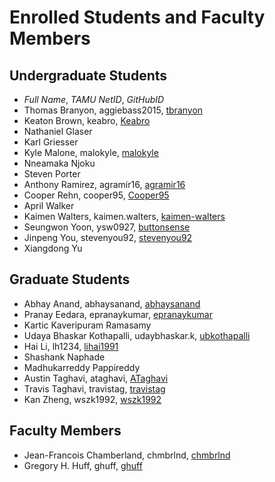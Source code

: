 # Enrolled Students and Faculty Members


## Undergraduate Students

* _Full Name_, _TAMU NetID_, _GitHubID_
* Thomas Branyon, aggiebass2015, [tbranyon](https://tbranyon.github.io/)
* Keaton Brown, keabro, [Keabro](https://Keabro.github.io/)
* Nathaniel Glaser
* Karl Griesser
* Kyle Malone, malokyle, [malokyle](https://malokyle.github.io/)
* Nneamaka Njoku
* Steven Porter
* Anthony Ramirez, agramir16, [agramir16](https://agramir16.github.io/)
* Cooper Rehn, cooper95, [Cooper95](https://Cooper95.github.io/)
* April Walker
* Kaimen Walters, kaimen.walters, [kaimen-walters](https://kaimen-walters.github.io/)
* Seungwon Yoon, ysw0927, [buttonsense](https://github.com/buttonsense/)
* Jinpeng You, stevenyou92, [stevenyou92](https://stevenyou92.github.io/)
* Xiangdong Yu


## Graduate Students

* Abhay Anand, abhaysanand, [abhaysanand](https://abhaysanand.github.io/)
* Pranay Eedara, epranaykumar, [epranaykumar](https://epranaykumar.github.io/)
* Kartic Kaveripuram Ramasamy
* Udaya Bhaskar Kothapalli, udaybhaskar.k, [ubkothapalli](http://ubkothapalli.github.io/)
* Hai Li, lh1234, [lihai1991](https://lihai1991.github.io/)
* Shashank Naphade
* Madhukarreddy Pappireddy
* Austin Taghavi, ataghavi, [ATaghavi](https://ATaghavi.github.io/)
* Travis Taghavi, travistag, [travistag](https://travistag.github.io/)
* Kan Zheng, wszk1992,  [wszk1992](http://wszk1992.github.io/Kan-Zheng)



## Faculty Members

* Jean-Francois Chamberland, chmbrlnd, [chmbrlnd](https://chmbrlnd.github.io/)
* Gregory H. Huff, ghuff, [ghuff](https://github.com/ghuff)
